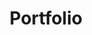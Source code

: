 ---
title: Portfolio
excerpt: This is the Portfolio archive excerpt.

seo_title: Paul Shryock's Web Development and Design Portfolio

permalink: ./{{ title | slug }}/index.html
layout: portfolio
body_class: [
	archive,
	portfolio
]
---